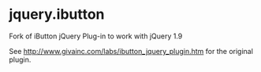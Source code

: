 jquery.ibutton
==============

Fork of iButton jQuery Plug-in to work with jQuery 1.9


See http://www.givainc.com/labs/ibutton_jquery_plugin.htm for the original plugin.
